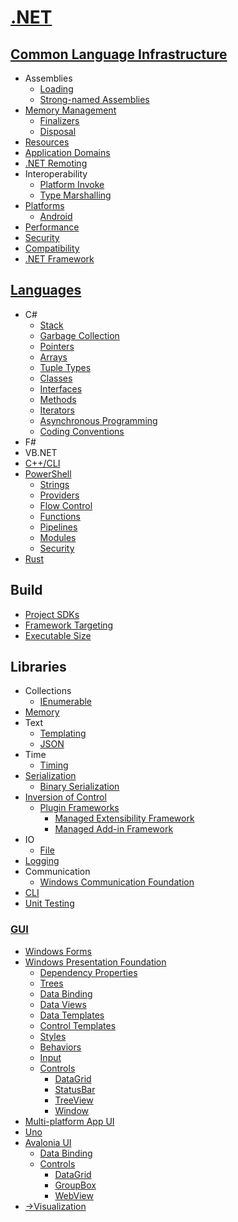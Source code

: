# [.NET](.NET.md)
## [Common Language Infrastructure](CLI/README.md)
- Assemblies
  - [Loading](CLI/Assemblies/Loading.md)
  - [Strong-named Assemblies](CLI/Assemblies/Strong-named%20Assemblies.md)
- [Memory Management](CLI/Memory/README.md)
  - [Finalizers](CLI/Memory/Finalizers.md)
  - [Disposal](CLI/Memory/Disposal.md)
- [Resources](CLI/Resources.md)
- [Application Domains](CLI/Application%20Domains.md)
- [.NET Remoting](CLI/.NET%20Remoting.md)
- Interoperability
  - [Platform Invoke](CLI/Interoperability/Platform%20Invoke.md)
  - [Type Marshalling](CLI/Interoperability/Type%20Marshalling.md)
- [Platforms](CLI/Platforms/README.md)
  - [Android](CLI/Platforms/Android.md)
- [Performance](CLI/Performance/README.md)
- [Security](CLI/Security.md)
- [Compatibility](CLI/Compatibility.md)
- [.NET Framework](CLI/.NET%20Framework.md)

## [Languages](Languages/README.md)
- C#
  - [Stack](Languages/C%23/Stack.md)
  - [Garbage Collection](Languages/C%23/Garbage%20Collection.md)
  - [Pointers](Languages/C%23/Pointers.md)
  - [Arrays](Languages/C%23/Arrays.md)
  - [Tuple Types](Languages/C%23/Tuple%20Types.md)
  - [Classes](Languages/C%23/Classes.md)
  - [Interfaces](Languages/C%23/Interfaces.md)
  - [Methods](Languages/C%23/Methods.md)
  - [Iterators](Languages/C%23/Iterators.md)
  - [Asynchronous Programming](Languages/C%23/Asynchronous%20Programming.md)
  - [Coding Conventions](Languages/C%23/Coding%20Conventions.md)
- F#
- VB.NET
- [C++/CLI](Languages/C++CLI/README.md)
- [PowerShell](Languages/PowerShell/README.md)
  - [Strings](Languages/PowerShell/Strings.md)
  - [Providers](Languages/PowerShell/Providers.md)
  - [Flow Control](Languages/PowerShell/Flow%20Control.md)
  - [Functions](Languages/PowerShell/Functions.md)
  - [Pipelines](Languages/PowerShell/Pipelines.md)
  - [Modules](Languages/PowerShell/Modules.md)
  - [Security](Languages/PowerShell/Security.md)
- [Rust](Languages/Rust/README.md)

## Build
- [Project SDKs](Build/Project%20SDKs.md)
- [Framework Targeting](Build/Framework%20Targeting.md)
- [Executable Size](Build/Executable%20Size.md)

## Libraries
- Collections
  - [IEnumerable](Libraries/Collections/IEnumerable.md)
- [Memory](Libraries/Memory/README.md)
- Text
  - [Templating](Libraries/Text/Templating.md)
  - [JSON](Libraries/Text/JSON.md)
- Time
  - [Timing](Libraries/Time/Timing.md)
- [Serialization](Libraries/Serialization/README.md)
  - [Binary Serialization](Libraries/Serialization/Binary%20Serialization.md)
- [Inversion of Control](Libraries/IoC/README.md)
  - [Plugin Frameworks](Libraries/IoC/Plugin%20Frameworks/README.md)
    - [Managed Extensibility Framework](Libraries/IoC/Plugin%20Frameworks/Managed%20Extensibility%20Framework.md)
    - [Managed Add-in Framework](Libraries/IoC/Plugin%20Frameworks/Managed%20Add-in%20Framework.md)
- IO
  - [File](Libraries/IO/File/README.md)
- [Logging](Libraries/Logging.md)
- Communication
  - [Windows Communication Foundation](Libraries/Communication/WCF/README.md)
- [CLI](Libraries/CLI/README.md)
- [Unit Testing](Libraries/Unit%20Testing/README.md)

### [GUI](Libraries/GUI/README.md)
- [Windows Forms](Libraries/GUI/WinForms/README.md)
- [Windows Presentation Foundation](Libraries/GUI/WPF/README.md)
  - [Dependency Properties](Libraries/GUI/WPF/Dependency%20Properties.md)
  - [Trees](Libraries/GUI/WPF/Trees.md)
  - [Data Binding](Libraries/GUI/WPF/Data%20Binding.md)
  - [Data Views](Libraries/GUI/WPF/Data%20Views.md)
  - [Data Templates](Libraries/GUI/WPF/Data%20Templates.md)
  - [Control Templates](Libraries/GUI/WPF/Control%20Templates.md)
  - [Styles](Libraries/GUI/WPF/Styles.md)
  - [Behaviors](Libraries/GUI/WPF/Behaviors.md)
  - [Input](Libraries/GUI/WPF/Input/README.md)
  - [Controls](Libraries/GUI/WPF/Controls/README.md)
    - [DataGrid](Libraries/GUI/WPF/Controls/DataGrid.md)
    - [StatusBar](Libraries/GUI/WPF/Controls/StatusBar.md)
    - [TreeView](Libraries/GUI/WPF/Controls/TreeView.md)
    - [Window](Libraries/GUI/WPF/Controls/Window.md)
- [Multi-platform App UI](Libraries/GUI/MAUI/README.md)
- [Uno](Libraries/GUI/Uno/README.md)
- [Avalonia UI](Libraries/GUI/Avalonia/README.md)
  - [Data Binding](Libraries/GUI/Avalonia/Data%20Binding.md)
  - [Controls](Libraries/GUI/Avalonia/Controls/README.md)
    - [DataGrid](Libraries/GUI/Avalonia/Controls/DataGrid.md)
    - [GroupBox](Libraries/GUI/Avalonia/Controls/GroupBox.md)
    - [WebView](Libraries/GUI/Avalonia/Controls/WebView.md)
- [→Visualization](https://github.com/Chaoses-Ib/VisualComputing/blob/main/Visualization/README.md#net)